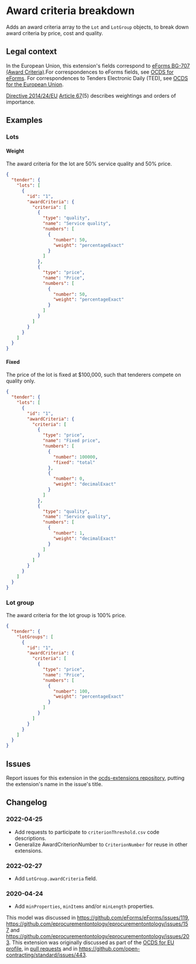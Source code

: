 # Award criteria breakdown

Adds an award criteria array to the `Lot` and `LotGroup` objects, to break down award criteria by price, cost and quality.

## Legal context

In the European Union, this extension's fields correspond to [eForms BG-707 (Award Criteria)](https://docs.ted.europa.eu/eforms/latest/reference/business-terms/).For correspondences to eForms fields, see [OCDS for eForms](https://standard.open-contracting.org/profiles/eforms/latest/en/). For correspondences to Tenders Electronic Daily (TED), see [OCDS for the European Union](http://standard.open-contracting.org/profiles/eu/latest/en/).

[Directive 2014/24/EU](https://eur-lex.europa.eu/eli/dir/2014/24/oj) [Article 67](https://eur-lex.europa.eu/eli/dir/2014/24/oj#d1e5950-65-1)(5) describes weightings and orders of importance.

## Examples

### Lots

#### Weight

The award criteria for the lot are 50% service quality and 50% price.

```json
{
  "tender": {
    "lots": [
      {
        "id": "1",
        "awardCriteria": {
          "criteria": [
            {
              "type": "quality",
              "name": "Service quality",
              "numbers": [
                {
                  "number": 50,
                  "weight": "percentageExact"
                }
              ]
            },
            {
              "type": "price",
              "name": "Price",
              "numbers": [
                {
                  "number": 50,
                  "weight": "percentageExact"
                }
              ]
            }
          ]
        }
      }
    ]
  }
}
```

#### Fixed

The price of the lot is fixed at $100,000, such that tenderers compete on quality only.

```json
{
  "tender": {
    "lots": [
      {
        "id": "1",
        "awardCriteria": {
          "criteria": [
            {
              "type": "price",
              "name": "Fixed price",
              "numbers": [
                {
                  "number": 100000,
                  "fixed": "total"
                },
                {
                  "number": 0,
                  "weight": "decimalExact"
                }
              ]
            },
            {
              "type": "quality",
              "name": "Service quality",
              "numbers": [
                {
                  "number": 1,
                  "weight": "decimalExact"
                }
              ]
            }
          ]
        }
      }
    ]
  }
}
```

### Lot group

The award criteria for the lot group is 100% price.

```json
{
  "tender": {
    "lotGroups": [
      {
        "id": "1",
        "awardCriteria": {
          "criteria": [
            {
              "type": "price",
              "name": "Price",
              "numbers": [
                {
                  "number": 100,
                  "weight": "percentageExact"
                }
              ]
            }
          ]
        }
      }
    ]
  }
}
```

## Issues

Report issues for this extension in the [ocds-extensions repository](https://github.com/open-contracting/ocds-extensions/issues), putting the extension's name in the issue's title.

## Changelog

### 2022-04-25

* Add requests to participate to `criterionThreshold.csv` code descriptions.
* Generalize AwardCriterionNumber to `CriterionNumber` for reuse in other extensions.

### 2022-02-27

* Add `LotGroup.awardCriteria` field.

### 2020-04-24

* Add `minProperties`, `minItems` and/or `minLength` properties.

This model was discussed in <https://github.com/eForms/eForms/issues/119>, <https://github.com/eprocurementontology/eprocurementontology/issues/157> and <https://github.com/eprocurementontology/eprocurementontology/issues/203>. This extension was originally discussed as part of the [OCDS for EU profile](https://github.com/open-contracting-extensions/european-union/issues), in [pull requests](https://github.com/open-contracting-extensions/ocds_awardCriteria_extension/pulls?q=is%3Apr+is%3Aclosed) and in <https://github.com/open-contracting/standard/issues/443>.
